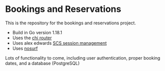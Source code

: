# Bookings and Reservations

This is the repository for the bookings and reservations project.

- Build in Go version 1.18.1
- Uses the [chi router](github.com/go-chi/chi)
- Uses alex edwards [SCS session management](github.com/alexedwards/scs/v2)
- Uses [nosurf](github.com/justinas/nosurf)

Lots of functionality to come, including user authentication, proper booking dates, and a database (PostgreSQL)
